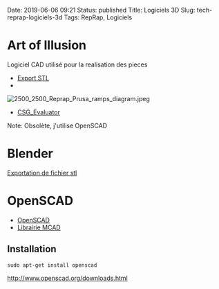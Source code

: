 Date: 2019-06-06 09:21
Status: published
Title: Logiciels 3D
Slug: tech-reprap-logiciels-3d
Tags: RepRap, Logiciels

# Art of Illusion

Logiciel CAD utilisé pour la realisation des pieces

* [Export STL](http://forums.reprap.org/read.php?12,10052)
* 
![2500_2500_Reprap_Prusa_ramps_diagram.jpeg](2500_2500_Reprap_Prusa_ramps_diagram.jpeg)
* [CSG_Evaluator](http://reprap.org/wiki/Builders/Metalab/AoI_CSG_Evaluator)

Note: Obsolète, j'utilise OpenSCAD

# Blender

[Exportation de fichier stl](http://www.google.fr/url?sa=t&rct=j&q=&esrc=s&source=web&cd=1&ved=0CDQQFjAA&url=http%3A%2F%2Fsupport.ponoko.com%2Fentries%2F21531613-How-to-export-a-STL-design-file-using-Blender-2-6-&ei=FfbPUaqHDo_VsgbEjIGYAQ&usg=AFQjCNFCXZWBJFAMVZMzzFvHp4YdoMiJRg&sig2=st3E-IgUgZrY_hEkfyDN5w&bvm=bv.48572450,d.Yms)

  [1]: http://www.thingiverse.com/thing:4249/#files
  [2]: http://www.thingiverse.com/thing:263620/#files

# OpenSCAD

* [OpenSCAD](http://www.openscad.org/)
* [Librairie MCAD](https://github.com/openscad/MCAD)

## Installation

    sudo apt-get install openscad

<http://www.openscad.org/downloads.html>
